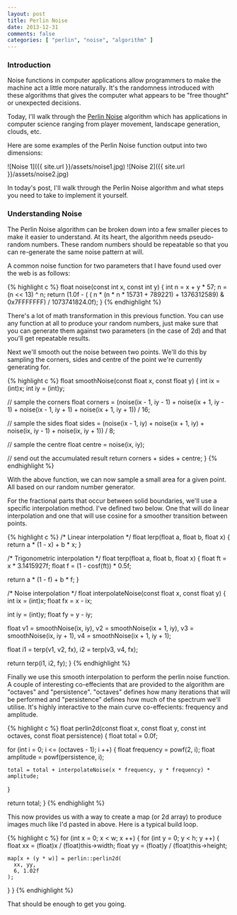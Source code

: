 ```yaml
---
layout: post
title: Perlin Noise
date: 2013-12-31
comments: false
categories: [ "perlin", "noise", "algorithm" ]
---
```


### Introduction

Noise functions in computer applications allow programmers to make the machine act a little more naturally. It's the randomness introduced with these algorithms that gives the computer what appears to be "free thought" or unexpected decisions.

Today, I'll walk through the [Perlin Noise](http://en.wikipedia.org/wiki/Perlin_noise) algorithm which has applications in computer science ranging from player movement, landscape generation, clouds, etc.

Here are some examples of the Perlin Noise function output into two dimensions:

![Noise 1]({{ site.url }}/assets/noise1.jpg)
![Noise 2]({{ site.url }}/assets/noise2.jpg)

In today's post, I'll walk through the Perlin Noise algorithm and what steps you need to take to implement it yourself.

### Understanding Noise

The Perlin Noise algorithm can be broken down into a few smaller pieces to make it easier to understand. At its heart, the algorithm needs pseudo-random numbers. These random numbers should be repeatable so that you can re-generate the same noise pattern at will.

A common noise function for two parameters that I have found used over the web is as follows:

{% highlight c %}
float noise(const int x, const int y) {
  int n = x + y * 57;
  n = (n << 13) ^ n;
  return (1.0f - ( ( n * (n * n * 15731 + 789221) + 1376312589) & 0x7FFFFFFF) / 1073741824.0f);
}
{% endhighlight %}

There's a lot of math transformation in this previous function. You can use any function at all to produce your random numbers, just make sure that you can generate them against two parameters (in the case of 2d) and that you'll get repeatable results.

Next we'll smooth out the noise between two points. We'll do this by sampling the corners, sides and centre of the point we're currently generating for.

{% highlight c %}
float smoothNoise(const float x, const float y) {
  int ix = (int)x;
  int iy = (int)y;

  // sample the corners
  float corners = (noise(ix - 1, iy - 1) +
                   noise(ix + 1, iy - 1) +
                   noise(ix - 1, iy + 1) +
                   noise(ix + 1, iy + 1)) / 16;

  // sample the sides
  float sides = (noise(ix - 1, iy) +
                 noise(ix + 1, iy) +
                 noise(ix, iy - 1) +
                 noise(ix, iy + 1)) / 8;

  // sample the centre
  float centre = noise(ix, iy);

  // send out the accumulated result
  return corners + sides + centre;
}
{% endhighlight %}

With the above function, we can now sample a small area for a given point. All based on our random number generator.

For the fractional parts that occur between solid boundaries, we'll use a specific interpolation method. I've defined two below. One that will do linear interpolation and one that will use cosine for a smoother transition between points.

{% highlight c %}
/* Linear interpolation */
float lerp(float a, float b, float x) {
   return a * (1 - x) + b * x;
}

/* Trigonometric interpolation */
float terp(float a, float b, float x) {
  float ft = x * 3.1415927f;
  float f = (1 - cosf(ft)) * 0.5f;

  return a * (1 - f) + b * f;
}

/* Noise interpolation */
float interpolateNoise(const float x, const float y) {
  int   ix = (int)x;
  float fx = x - ix;

  int   iy = (int)y;
  float fy = y - iy;

  float v1 = smoothNoise(ix, iy),
        v2 = smoothNoise(ix + 1, iy),
        v3 = smoothNoise(ix, iy + 1),
        v4 = smoothNoise(ix + 1, iy + 1);

  float i1 = terp(v1, v2, fx),
        i2 = terp(v3, v4, fx);

  return terp(i1, i2, fy);
}
{% endhighlight %}

Finally we use this smooth interpolation to perform the perlin noise function. A couple of interesting co-effecients that are provided to the algorithm are "octaves" and "persistence". "octaves" defines how many iterations that will be performed and "persistence" defines how much of the spectrum we'll utilise. It's highly interactive to the main curve co-effecients: frequency and amplitude.

{% highlight c %}
float perlin2d(const float x, const float y,
               const int octaves, const float persistence) {
  float total = 0.0f;

  for (int i = 0; i <= (octaves - 1); i ++) {
    float frequency = powf(2, i);
    float amplitude = powf(persistence, i);

    total = total + interpolateNoise(x * frequency, y * frequency) * amplitude;
  }

  return total;
}
{% endhighlight %}

This now provides us with a way to create a map (or 2d array) to produce images much like I'd pasted in above. Here is a typical build loop.

{% highlight c %}
for (int x = 0; x < w; x ++) {
  for (int y = 0; y < h; y ++) {
    float xx = (float)x / (float)this->width;
    float yy = (float)y / (float)this->height;

    map[x + (y * w)] = perlin::perlin2d(
      xx, yy,
      6, 1.02f
    );
  }
}
{% endhighlight %}

That should be enough to get you going.
